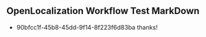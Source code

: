 ## OpenLocalization Workflow Test MarkDown
* 90bfcc1f-45b8-45dd-9f14-8f223f6d83ba thanks!

<!--HONumber=Aug16_HO1-->


